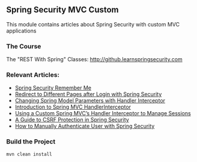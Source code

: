 ## Spring Security MVC Custom

This module contains articles about Spring Security with custom MVC applications

### The Course

The "REST With Spring" Classes: http://github.learnspringsecurity.com

### Relevant Articles: 

- [Spring Security Remember Me](https://www.baeldung.com/spring-security-remember-me)
- [Redirect to Different Pages after Login with Spring Security](https://www.baeldung.com/spring-redirect-after-login)
- [Changing Spring Model Parameters with Handler Interceptor](https://www.baeldung.com/spring-model-parameters-with-handler-interceptor)
- [Introduction to Spring MVC HandlerInterceptor](https://www.baeldung.com/spring-mvc-handlerinterceptor)
- [Using a Custom Spring MVC’s Handler Interceptor to Manage Sessions](https://www.baeldung.com/spring-mvc-custom-handler-interceptor)
- [A Guide to CSRF Protection in Spring Security](https://www.baeldung.com/spring-security-csrf)
- [How to Manually Authenticate User with Spring Security](https://www.baeldung.com/manually-set-user-authentication-spring-security)

### Build the Project

```
mvn clean install
```
